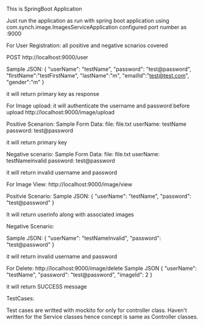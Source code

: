 This is SpringBoot Application

Just run the application as run with spring boot application using com.synch.image.ImagesServiceApplication
configured port number as :9000

For User Registration: all positive and negative scnarios covered 

POST
http://localhost:9000/user

Sample JSON:
{
  "userName": "testName",
  "password": "test@password",
  "firstName":"testFirstName",
  "lastName":"m",
  "emailId":"test@test.com",
  "gender":"m"
}

it will return primary key as response


For Image upload: it will authenticate the username and password before upload
http://localhost:9000/image/upload

Positive Scenarion:
Sample Form Data:
file: file.txt
userName: testName
password: test@password

it will return primary key


Negative scenario:
Sample Form Data:
file: file.txt
userName: testNameinvalid
password: test@password

it will return invalid username and password


For Image View:
http://localhost:9000/image/view

Positvie Scenario:
Sample JSON:
{
  "userName": "testName",
  "password": "test@password"
}

It will return userinfo along with associated images

Negative Scenario:

Sample JSON:
{
  "userName": "testNameInvalid",
  "password": "test@password"
}

it will return invalid username and password



For Delete:
http://localhost:9000/image/delete
Sample JSON
{
  "userName": "testName",
  "password": "test@password",
  "imageId": 2
}

it will return SUCCESS message


TestCases:

Test cases are writted with mockito for only for controller class.
Haven't written for the Service classes hence concept is same as Controller classes.


